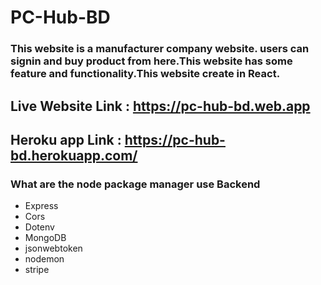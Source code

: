 # PC-Hub-BD

### This website is a manufacturer company website. users can signin and buy product from here.This website has some feature and functionality.This website create in React.


## Live Website Link : https://pc-hub-bd.web.app
## Heroku app Link : https://pc-hub-bd.herokuapp.com/



### What are the node package manager use Backend

* Express
* Cors
* Dotenv
* MongoDB
* jsonwebtoken
* nodemon
* stripe